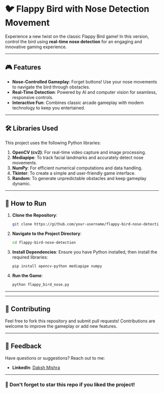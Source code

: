 # 🐦 Flappy Bird with Nose Detection Movement

Experience a new twist on the classic Flappy Bird game! In this version, control the bird using **real-time nose detection** for an engaging and innovative gaming experience. 

---

## 🎮 Features

- **Nose-Controlled Gameplay**: Forget buttons! Use your nose movements to navigate the bird through obstacles.
- **Real-Time Detection**: Powered by AI and computer vision for seamless, responsive controls.
- **Interactive Fun**: Combines classic arcade gameplay with modern technology to keep you entertained.

---

## 🛠️ Libraries Used

This project uses the following Python libraries:

1. **OpenCV (cv2)**: For real-time video capture and image processing.
2. **Mediapipe**: To track facial landmarks and accurately detect nose movements.
3. **NumPy**: For efficient numerical computations and data handling.
4. **Tkinter**: To create a simple and user-friendly game interface.
5. **Random**: To generate unpredictable obstacles and keep gameplay dynamic.

---

## 🚀 How to Run

1. **Clone the Repository**:
   ```bash
   git clone https://github.com/your-username/flappy-bird-nose-detection.git
   ```
2. **Navigate to the Project Directory**:
   ```bash
   cd flappy-bird-nose-detection
   ```
3. **Install Dependencies**:
   Ensure you have Python installed, then install the required libraries:
   ```bash
   pip install opencv-python mediapipe numpy
   ```
4. **Run the Game**:
   ```bash
   python flappy_bird_nose.py
   ```

---


---

## 🙌 Contributing

Feel free to fork this repository and submit pull requests! Contributions are welcome to improve the gameplay or add new features.

---

## 💬 Feedback

Have questions or suggestions? Reach out to me:
- **LinkedIn**: [Daksh Mishra](www.linkedin.com/in/daksh-mishra-5a036b2b1)

---



### 🌟 Don't forget to star this repo if you liked the project!
